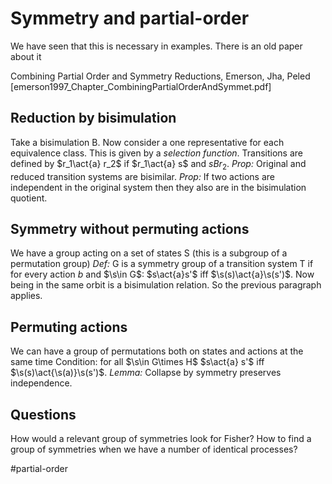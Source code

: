 # Symmetry and partial-order

We have seen that this is necessary in examples.
There is an old paper about it

Combining Partial Order and Symmetry Reductions, Emerson, Jha, Peled
[emerson1997_Chapter_CombiningPartialOrderAndSymmet.pdf]

## Reduction by bisimulation
Take a bisimulation B. 
Now consider a one representative for each equivalence class.
This is given by a *selection function*. 
Transitions are defined by $r_1\act{a} r_2$ if $r_1\act{a} s$ and $s B r_2$.
*Prop:* Original and reduced transition systems are bisimilar.
*Prop:* If two actions are independent in the original system then they also are
in the bisimulation quotient.

## Symmetry without permuting actions
We have a group acting on a set of states S (this is a subgroup of a permutation
group)
*Def:* G is a symmetry group of a transition system T if for every action $b$ and
$\s\in G$: $s\act{a}s'$ iff $\s(s)\act{a}\s(s')$.
Now being in the same orbit is a bisimulation relation. 
So the previous paragraph applies.

## Permuting actions 
We can have a group of permutations both on states and actions at the same time
Condition: for all $\s\in G\times H$  $s\act{a} s'$ iff
$\s(s)\act{\s(a)}\s(s')$.
*Lemma:* Collapse by symmetry preserves independence.

## Questions
How would a relevant group of symmetries look for Fisher?
How to find a group of symmetries when we have a number of identical processes?

#partial-order




